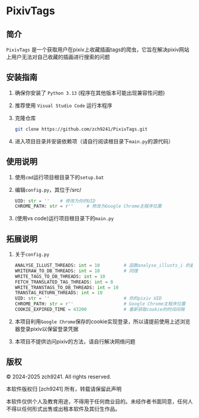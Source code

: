 # PixivTags

## 简介

`PixivTags` 是一个获取用户在pixiv上收藏插画tags的爬虫，它旨在解决pixiv网站上用户无法对自己收藏的插画进行搜索的问题

## 安装指南

1. 确保你安装了 `Python 3.13` (程序在其他版本可能出现兼容性问题)
2. 推荐使用 `Visual Studio Code` 运行本程序
3. 克隆仓库

   ```bash
   git clone https://github.com/zch9241/PixivTags.git
4. 进入项目目录并安装依赖项（请自行阅读根目录下`main.py`的源代码）

## 使用说明

1. 使用`cmd`运行项目根目录下的`setup.bat`
2. 编辑`config.py`，其位于/src/

   ```Python
   UID: str = ''    # 修改为你的UID
   CHROME_PATH: str = r''     # 修改为Google Chrome主程序位置
3. (使用vs code)运行项目根目录下的`main.py`

## 拓展说明

1. 关于`config.py`

   ```Python
   ANALYSE_ILLUST_THREADS: int = 10         # 函数analyse_illusts_i 的最大线程数量
   WRITERAW_TO_DB_THREADS: int = 10         # 同理
   WRITE_TAGS_TO_DB_THREADS: int = 10
   FETCH_TRANSLATED_TAG_THREADS: int = 8
   WRITE_TRANSTAGS_TO_DB_THREADS: int = 10
   TRANSTAG_RETURN_THREADS: int = 10
   UID: str = ''                            # 你的pixiv UID
   CHROME_PATH: str = r''                   # Google Chrome主程序位置
   COOKIE_EXPIRED_TIME = 43200              # 重新获取cookie的时间间隔

2. 本项目利用`Google Chrome`保存的cookie实现登录，所以请提前使用上述浏览器登录pixiv以保留登录凭据

3. 本项目不提供访问pixiv的方法，请自行解决网络问题

## 版权  
  
© 2024-2025 zch9241. All rights reserved.  
  
本软件版权归 [zch9241] 所有，转载请保留此声明

本软件仅供个人及教育用途，不得用于任何商业目的。未经作者书面同意，任何人不得以任何形式出售或出租本软件及其衍生作品。

